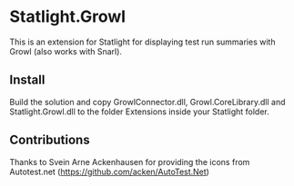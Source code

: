 Statlight.Growl
===============

This is an extension for Statlight for displaying test run summaries with Growl (also works with Snarl).


Install
-------

Build the solution and copy GrowlConnector.dll, Growl.CoreLibrary.dll and Statlight.Growl.dll to the folder Extensions inside your Statlight folder.


Contributions
-------------

Thanks to Svein Arne Ackenhausen for providing the icons from Autotest.net (https://github.com/acken/AutoTest.Net)